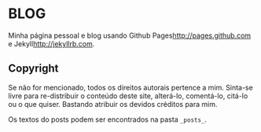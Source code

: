BLOG
====

Minha página pessoal e blog usando Github Pages<http://pages.github.com> e Jekyll<http://jekyllrb.com>.

Copyright
---------

Se não for mencionado, todos os direitos autorais pertence a mim. Sinta-se livre para re-distribuir o conteúdo deste site, alterá-lo, comentá-lo, citá-lo ou o que quiser. Bastando atribuir os devidos créditos para mim.

Os textos do posts podem ser encontrados na pasta `_posts_`.
